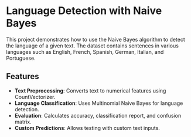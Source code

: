 # Language Detection with Naive Bayes

This project demonstrates how to use the Naive Bayes algorithm to detect the language of a given text. The dataset contains sentences in various languages such as English, French, Spanish, German, Italian, and Portuguese.

## Features
- **Text Preprocessing**: Converts text to numerical features using CountVectorizer.
- **Language Classification**: Uses Multinomial Naive Bayes for language detection.
- **Evaluation**: Calculates accuracy, classification report, and confusion matrix.
- **Custom Predictions**: Allows testing with custom text inputs.
